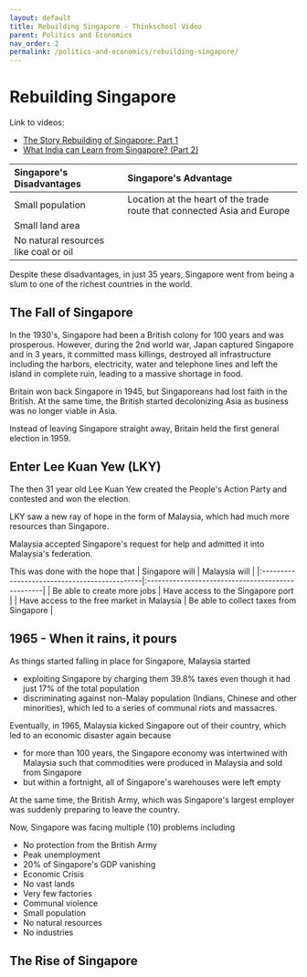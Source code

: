 ```yaml
---
layout: default
title: Rebuilding Singapore - Thinkschool Video
parent: Politics and Economics
nav_order: 2
permalink: /politics-and-economics/rebuilding-singapore/
---
```


# Rebuilding Singapore

Link to videos: 
- [The Story Rebuilding of Singapore: Part 1](https://www.youtube.com/watch?v=XZxQtzUi6d8)
- [What India can Learn from Singapore? (Part 2)](https://www.youtube.com/watch?v=KNblG_-QOL0)

| Singapore's Disadvantages             | Singapore's Advantage |
|:--------------------------------------|:----------------------|
| Small population                      | Location at the heart of the trade route that connected Asia and Europe |
| Small land area                       |                       |
| No natural resources like coal or oil |                       |

Despite these disadvantages, in just 35 years, Singapore went from being a slum to one of the richest countries in the world.

## The Fall of Singapore

In the 1930's, Singapore had been a British colony for 100 years and was prosperous. However, during the 2nd world war, Japan captured Singapore and in 3 years, it committed mass killings, destroyed all infrastructure including the harbors, electricity, water and telephone lines and left the island in complete ruin, leading to a massive shortage in food.

Britain won back Singapore in 1945, but Singaporeans had lost faith in the British. At the same time, the British started decolonizing Asia as business was no longer viable in Asia.

Instead of leaving Singapore straight away, Britain held the first general election in 1959.

## Enter Lee Kuan Yew (LKY)

The then 31 year old Lee Kuan Yew created the People's Action Party and contested and won the election.

LKY saw a new ray of hope in the form of Malaysia, which had much more resources than Singapore.

Malaysia accepted Singapore's request for help and admitted it into Malaysia's federation.

This was done with the hope that
| Singapore will                               | Malaysia will                                    |
|:---------------------------------------------|:-------------------------------------------------|
| Be able to create more jobs                  | Have access to the Singapore port                |
| Have access to the free market in Malaysia   | Be able to collect taxes from Singapore          |

## 1965 - When it rains, it pours

As things started falling in place for Singapore, Malaysia started 
- exploiting Singapore by charging them 39.8% taxes even though it had just 17% of the total population
- discriminating against non-Malay population (Indians, Chinese and other minorities), which led to a series of communal riots and massacres.

Eventually, in 1965, Malaysia kicked Singapore out of their country, which led to an economic disaster again because
- for more than 100 years, the Singapore economy was intertwined with Malaysia such that commodities were produced in Malaysia and sold from Singapore
- but within a fortnight, all of Singapore's warehouses were left empty

At the same time, the British Army, which was Singapore's largest employer was suddenly preparing to leave the country.

Now, Singapore was facing multiple (10) problems including
- No protection from the British Army
- Peak unemployment
- 20% of Singapore's GDP vanishing
- Economic Crisis
- No vast lands
- Very few factories
- Communal violence
- Small population
- No natural resources
- No industries

## The Rise of Singapore

